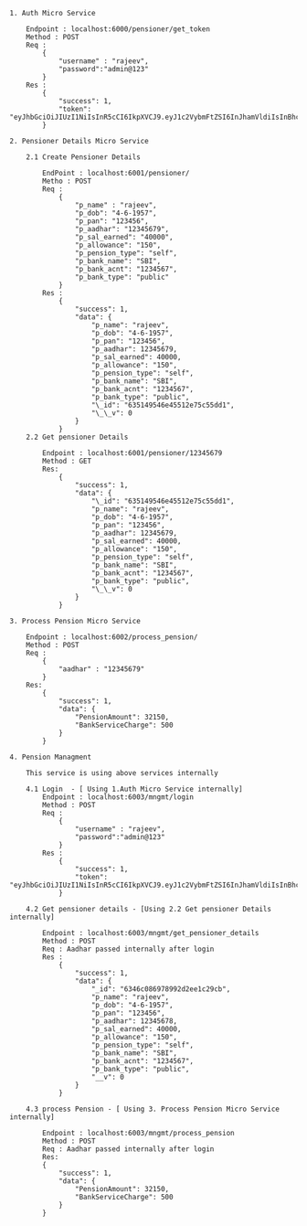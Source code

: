     1. Auth Micro Service

        Endpoint : localhost:6000/pensioner/get_token
        Method : POST
        Req :
            {
                "username" : "rajeev",
                "password":"admin@123"
            }
        Res :
            {
                "success": 1,
                "token": "eyJhbGciOiJIUzI1NiIsInR5cCI6IkpXVCJ9.eyJ1c2VybmFtZSI6InJhamVldiIsInBhc3N3b3JkIjoiYWRtaW5AMTIzIiwiYWFkaGFyIjoiMTIzNDU2NzgiLCJpYXQiOjE2NjYyNzE1MzUsImV4cCI6MTY2NjI3MzMzNX0.p7HfoDzWjjAXXO8Zy00ErMkKTg8uehyPH1xDUxErpWk"
            }

    2. Pensioner Details Micro Service

        2.1 Create Pensioner Details

            EndPoint : localhost:6001/pensioner/
            Metho : POST
            Req :
                {
                    "p_name" : "rajeev",
                    "p_dob": "4-6-1957",
                    "p_pan": "123456",
                    "p_aadhar": "12345679",
                    "p_sal_earned": "40000",
                    "p_allowance": "150",
                    "p_pension_type": "self",
                    "p_bank_name": "SBI",
                    "p_bank_acnt": "1234567",
                    "p_bank_type": "public"
                }
            Res :
                {
                    "success": 1,
                    "data": {
                        "p_name": "rajeev",
                        "p_dob": "4-6-1957",
                        "p_pan": "123456",
                        "p_aadhar": 12345679,
                        "p_sal_earned": 40000,
                        "p_allowance": "150",
                        "p_pension_type": "self",
                        "p_bank_name": "SBI",
                        "p_bank_acnt": "1234567",
                        "p_bank_type": "public",
                        "\_id": "635149546e45512e75c55dd1",
                        "\_\_v": 0
                    }
                }
        2.2 Get pensioner Details

            Endpoint : localhost:6001/pensioner/12345679
            Method : GET
            Res:
                {
                    "success": 1,
                    "data": {
                        "\_id": "635149546e45512e75c55dd1",
                        "p_name": "rajeev",
                        "p_dob": "4-6-1957",
                        "p_pan": "123456",
                        "p_aadhar": 12345679,
                        "p_sal_earned": 40000,
                        "p_allowance": "150",
                        "p_pension_type": "self",
                        "p_bank_name": "SBI",
                        "p_bank_acnt": "1234567",
                        "p_bank_type": "public",
                        "\_\_v": 0
                    }
                }

    3. Process Pension Micro Service

        Endpoint : localhost:6002/process_pension/
        Method : POST
        Req :
            {
                "aadhar" : "12345679"
            }
        Res:
            {
                "success": 1,
                "data": {
                    "PensionAmount": 32150,
                    "BankServiceCharge": 500
                }
            }

    4. Pension Managment

        This service is using above services internally

        4.1 Login  - [ Using 1.Auth Micro Service internally]
            Endpoint : localhost:6003/mngmt/login
            Method : POST
            Req :
                {
                    "username" : "rajeev",
                    "password":"admin@123"
                }
            Res :
                {
                    "success": 1,
                    "token": "eyJhbGciOiJIUzI1NiIsInR5cCI6IkpXVCJ9.eyJ1c2VybmFtZSI6InJhamVldiIsInBhc3N3b3JkIjoiYWRtaW5AMTIzIiwiYWFkaGFyIjoiMTIzNDU2NzgiLCJpYXQiOjE2NjYyNzE1MzUsImV4cCI6MTY2NjI3MzMzNX0.p7HfoDzWjjAXXO8Zy00ErMkKTg8uehyPH1xDUxErpWk"
                }

        4.2 Get pensioner details - [Using 2.2 Get pensioner Details internally]
        
            Endpoint : localhost:6003/mngmt/get_pensioner_details
            Method : POST
            Req : Aadhar passed internally after login
            Res :
                {
                    "success": 1,
                    "data": {
                        "_id": "6346c086978992d2ee1c29cb",
                        "p_name": "rajeev",
                        "p_dob": "4-6-1957",
                        "p_pan": "123456",
                        "p_aadhar": 12345678,
                        "p_sal_earned": 40000,
                        "p_allowance": "150",
                        "p_pension_type": "self",
                        "p_bank_name": "SBI",
                        "p_bank_acnt": "1234567",
                        "p_bank_type": "public",
                        "__v": 0
                    }
                }

        4.3 process Pension - [ Using 3. Process Pension Micro Service internally]

            Endpoint : localhost:6003/mngmt/process_pension
            Method : POST
            Req : Aadhar passed internally after login
            Res: 
            {
                "success": 1,
                "data": {
                    "PensionAmount": 32150,
                    "BankServiceCharge": 500
                }
            }

